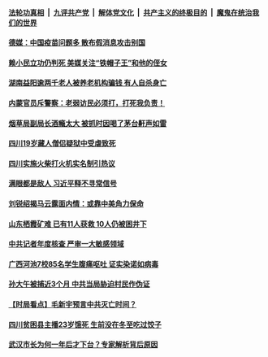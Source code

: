 

####  [法轮功真相](../../../../basic/blob/master/README.md?t=01252001) &nbsp;|&nbsp; [九评共产党](../../../../9ping.md/blob/master/README.md?t=01252001) &nbsp;|&nbsp; [解体党文化](../../../../jtdwh.md/blob/master/README.md?t=01252001)  &nbsp;|&nbsp; [共产主义的终极目的](../../../../gczydzjmd.md/blob/master/README.md?t=01252001) &nbsp;|&nbsp; [魔鬼在统治我们的世界](../../../../mgztzwmdsj.md/blob/master/README.md?t=01252001) 

#### [德媒：中国疫苗问题多 散布假消息攻击别国](../pages/soh5/467468.md?t=01252001) 
#### [赖小民立功仍判死 美媒关注“铁帽子王”和他的侄女](../pages/soh5/467462.md?t=01252001) 
#### [湖南益阳逾两千老人被养老机构骗钱 有人自杀身亡](../pages/soh5/467411.md?t=01252001) 
#### [内蒙官员斥警察：老弱访民必须打，打死我负责！](../pages/soh5/467399.md?t=01252001) 
#### [烟草局副局长酒瘾太大 被抓时因喝了茅台鼾声如雷](../pages/soh5/467396.md?t=01252001) 
#### [四川19岁藏人僧侣疑狱中受虐致死](../pages/soh5/467384.md?t=01252001) 
#### [四川实施火柴打火机实名制引热议](../pages/soh5/467378.md?t=01252001) 
#### [满眼都是敌人 习近平释不寻常信号](../pages/soh5/467273.md?t=01252001) 
#### [刘锐绍揭马云露面内情：或靠中美角力保命](../pages/soh5/467360.md?t=01252001) 
#### [山东栖霞矿难 已有11人获救 10人仍被困井下](../pages/soh5/467345.md?t=01252001) 
#### [中共记者年度核查 严审一大敏感领域](../pages/soh5/467333.md?t=01252001) 
#### [广西河池7校85名学生腹痛呕吐 证实染诺如病毒](../pages/soh5/467270.md?t=01252001) 
#### [孙大午被捕近3个月 中共当局胁迫村民作伪证 ](../pages/soh5/467240.md?t=01252001) 
#### [【时局看点】毛新宇预言中共灭亡时间？](../pages/soh5/467246.md?t=01252001) 
#### [四川贫困县主播23岁饿死 生前没在冬至吃过饺子](../pages/soh5/467192.md?t=01252001) 
#### [武汉市长为何一年后才下台？专家解析背后原因](../pages/soh5/467180.md?t=01252001) 
